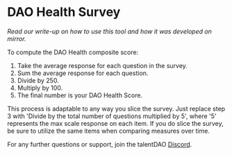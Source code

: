 # DAO Health Survey

_Read our write-up on how to use this tool and how it was developed on mirror._

To compute the DAO Health composite score:

1. Take the average response for each question in the survey.
2. Sum the average response for each question.
3. Divide by 250.
4. Multiply by 100.
5. The final number is your DAO Health Score.

This process is adaptable to any way you slice the survey. Just replace step 3 with 'Divide by the total number of questions multiplied by 5', where '5' represents the max scale response on each item. If you do slice the survey, be sure to utilize the same items when comparing measures over time.

For any further questions or support, join the talentDAO [Discord](https://discord.gg/cpxUUJG7).
